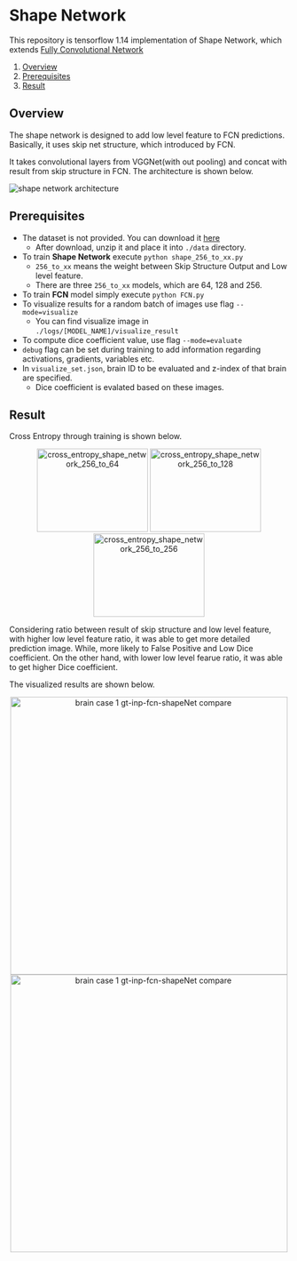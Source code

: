 # Shape Network

This repository is tensorflow 1.14 implementation of Shape Network, which extends [Fully Convolutional Network](http://arxiv.org/pdf/1605.06211v1.pdf)

1. [Overview](#overview)
2. [Prerequisites](#prerequisites)
3. [Result](#result)

## Overview

The shape network is designed to add low level feature to FCN predictions. Basically, it uses skip net structure, which introduced by FCN.

It takes convolutional layers from VGGNet(with out pooling) and concat with result from skip structure in FCN. The architecture is shown below.

![shape network architecture](https://user-images.githubusercontent.com/13795717/79685574-b99b4780-8274-11ea-94f0-77217a16a5a3.png)


## Prerequisites

- The dataset is not provided. You can download it [here](https://www.med.upenn.edu/sbia/brats2018/data.html)
  - After download, unzip it and place it into `./data` directory. 
- To train **Shape Network** execute `python shape_256_to_xx.py`
  - `256_to_xx` means the weight between Skip Structure Output and Low level feature.
  - There are three `256_to_xx` models, which are 64, 128 and 256.
- To train **FCN** model simply execute `python FCN.py`
- To visualize results for a random batch of images use flag `--mode=visualize`
  - You can find visualize image in `./logs/[MODEL_NAME]/visualize_result`
- To compute dice coefficient value, use flag `--mode=evaluate`
- `debug` flag can be set during training to add information regarding activations, gradients, variables etc.
- In `visualize_set.json`, brain ID to be evaluated and z-index of that brain are specified.
  - Dice coefficient is evalated based on these images.

## Result

Cross Entropy through training is shown below.

<p align="center">
  <img src="https://user-images.githubusercontent.com/13795717/80185151-d35ad700-8646-11ea-8acb-94f36f7ed715.PNG" alt="cross_entropy_shape_network_256_to_64" width="200" height="150">

  <img src="https://user-images.githubusercontent.com/13795717/80185183-e1105c80-8646-11ea-85e6-20a17382e924.PNG" alt="cross_entropy_shape_network_256_to_128" width="200" height="150">

  <img src="https://user-images.githubusercontent.com/13795717/80185204-eff70f00-8646-11ea-8cf0-fd71e65d8d25.PNG" alt="cross_entropy_shape_network_256_to_256" width="200" height="150">
</p>

Considering ratio between result of skip structure and low level feature, with higher low level feature ratio, it was able to get more detailed prediction image. While, more likely to False Positive and Low Dice coefficient. On the other hand, with lower low level fearue ratio, it was able to get higher Dice coefficient.

The visualized results are shown below. 

<p align="center">
<img src="https://user-images.githubusercontent.com/13795717/79687019-5c58c380-827f-11ea-8047-31077cd0e149.PNG" alt="brain case 1 gt-inp-fcn-shapeNet compare" width="500">
<img src="https://user-images.githubusercontent.com/13795717/79687007-4d721100-827f-11ea-85bb-0afc60c5cc01.PNG" alt="brain case 1 gt-inp-fcn-shapeNet compare" width="500">
</p>
